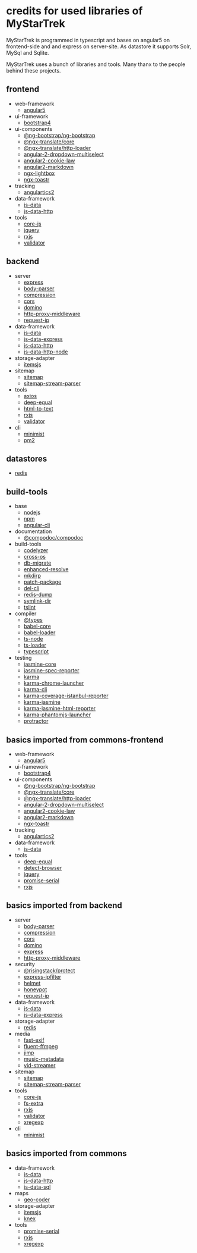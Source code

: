 # credits for used libraries of MyStarTrek

MyStarTrek is programmed in typescript and bases on angular5 on frontend-side and and express on server-site.
As datastore it supports Solr, MySql and Sqlite.

MyStarTrek uses a bunch of libraries and tools. Many thanx to the people behind these projects. 

## frontend
- web-framework
    - [angular5](https://angular.io/)
- ui-framework
    - [bootstrap4](https://getbootstrap.com/)
- ui-components
    - [@ng-bootstrap/ng-bootstrap](https://www.npmjs.com/package/@ng-bootstrap/ng-bootstrap)
    - [@ngx-translate/core](https://www.npmjs.com/package/@ngx-translate/core)
    - [@ngx-translate/http-loader](https://www.npmjs.com/package/@ngx-translate/http-loader)
    - [angular-2-dropdown-multiselect](https://www.npmjs.com/package/angular2-dropdown-multiselect)
    - [angular2-cookie-law](https://www.npmjs.com/package/angular2-cookie-law)
    - [angular2-markdown](https://www.npmjs.com/package/angular2-markdown)
    - [ngx-lightbox](https://www.npmjs.com/package/ngx-lightbox)
    - [ngx-toastr](https://www.npmjs.com/package/ngx-toastr)
- tracking
    - [angulartics2](https://www.npmjs.com/package/angulartics2)
- data-framework
    - [js-data](https://www.npmjs.com/package/js-data)
    - [js-data-http](https://www.npmjs.com/package/js-data-http)
- tools
    - [core-js](https://www.npmjs.com/package/core-js)
    - [jquery](https://www.npmjs.com/package/jquery)
    - [rxjs](https://www.npmjs.com/package/rxjs)
    - [validator](https://www.npmjs.com/package/validator)
 
## backend
- server
    - [express](https://www.npmjs.com/package/express)
    - [body-parser](https://www.npmjs.com/package/body-parser)
    - [compression](https://www.npmjs.com/package/compression)
    - [cors](https://www.npmjs.com/package/cors)
    - [domino](https://www.npmjs.com/package/domino)
    - [http-proxy-middleware](https://www.npmjs.com/package/http-proxy-middleware)
    - [request-ip](https://www.npmjs.com/package/request-ip)
- data-framework
    - [js-data](https://www.npmjs.com/package/js-data)
    - [js-data-express](https://www.npmjs.com/package/js-data-express)
    - [js-data-http](https://www.npmjs.com/package/js-data-http)
    - [js-data-http-node](https://www.npmjs.com/package/js-data-http-node)
- storage-adapter
    - [itemsjs](https://www.npmjs.com/package/itemsjs)
- sitemap
    - [sitemap](https://www.npmjs.com/package/sitemap)
    - [sitemap-stream-parser](https://www.npmjs.com/package/sitemap-stream-parser)
- tools
    - [axios](https://www.npmjs.com/package/axios)
    - [deep-equal](https://www.npmjs.com/package/deep-equal)
    - [html-to-text](https://www.npmjs.com/package/html-to-text)
    - [rxjs](https://www.npmjs.com/package/rxjs)
    - [validator](https://www.npmjs.com/package/validator)
- cli
    - [minimist](https://www.npmjs.com/package/minimist)
    - [pm2](https://www.npmjs.com/package/pm2)
 
## datastores
- [redis](https://redis.io/)
 
## build-tools
- base
    - [nodejs](https://nodejs.org)
    - [npm](https://www.npmjs.com/)
    - [angular-cli](https://cli.angular.io/)
- documentation
    - [@compodoc/compodoc](https://www.npmjs.com/package/@compodoc/compodoc)
- build-tools
    - [codelyzer](https://www.npmjs.com/package/codelyzer)
    - [cross-os](https://www.npmjs.com/package/cross-os)
    - [db-migrate](https://www.npmjs.com/package/db-migrate)
    - [enhanced-resolve](https://www.npmjs.com/package/enhanced-resolve)
    - [mkdirp](https://www.npmjs.com/package/mkdirp)
    - [patch-package](https://www.npmjs.com/package/patch-package)
    - [del-cli](https://www.npmjs.com/package/del-cli)
    - [redis-dump](https://www.npmjs.com/package/redis-dump)
    - [symlink-dir](https://www.npmjs.com/package/symlink-dir)
    - [tslint](https://www.npmjs.com/package/tslint)
- compiler
    - [@types](https://www.npmjs.com/search?q=%40Types)
    - [babel-core](https://www.npmjs.com/package/babel-core)
    - [babel-loader](https://www.npmjs.com/package/babel-loader)
    - [ts-node](https://www.npmjs.com/package/ts-node)
    - [ts-loader](https://www.npmjs.com/package/ts-loader)
    - [typescript](https://www.npmjs.com/package/typescript)
- testing
    - [jasmine-core](https://www.npmjs.com/package/jasmine-core)
    - [jasmine-spec-reporter](https://www.npmjs.com/package/jasmine-spec-reporter)
    - [karma](https://www.npmjs.com/package/karma)
    - [karma-chrome-launcher](https://www.npmjs.com/package/karma-chrome-launcher)
    - [karma-cli](https://www.npmjs.com/package/karma-cli)
    - [karma-coverage-istanbul-reporter](https://www.npmjs.com/package/karma-coverage-istanbul-reporter)
    - [karma-jasmine](https://www.npmjs.com/package/karma-jasmine)
    - [karma-jasmine-html-reporter](https://www.npmjs.com/package/karma-jasmine-html-reporter)
    - [karma-phantomjs-launcher](https://www.npmjs.com/package/karma-phantomjs-launcher)
    - [protractor](https://www.npmjs.com/package/protractor)

## basics imported from commons-frontend
- web-framework
    - [angular5](https://angular.io/)
- ui-framework
    - [bootstrap4](https://getbootstrap.com/)
- ui-components
    - [@ng-bootstrap/ng-bootstrap](https://www.npmjs.com/package/@ng-bootstrap/ng-bootstrap)
    - [@ngx-translate/core](https://www.npmjs.com/package/@ngx-translate/core)
    - [@ngx-translate/http-loader](https://www.npmjs.com/package/@ngx-translate/http-loader)
    - [angular-2-dropdown-multiselect](https://www.npmjs.com/package/angular2-dropdown-multiselect)
    - [angular2-cookie-law](https://www.npmjs.com/package/angular2-cookie-law)
    - [angular2-markdown](https://www.npmjs.com/package/angular2-markdown)
    - [ngx-toastr](https://www.npmjs.com/package/ngx-toastr)
- tracking
    - [angulartics2](https://www.npmjs.com/package/angulartics2)
- data-framework
    - [js-data](https://www.npmjs.com/package/js-data)
- tools
    - [deep-equal](https://www.npmjs.com/package/deep-equal)
    - [detect-browser](https://www.npmjs.com/package/detect-browser)
    - [jquery](https://www.npmjs.com/package/jquery)
    - [promise-serial](https://www.npmjs.com/package/promise-serial)
    - [rxjs](https://www.npmjs.com/package/rxjs)

## basics imported from backend
- server
    - [body-parser](https://www.npmjs.com/package/body-parser)
    - [compression](https://www.npmjs.com/package/compression)
    - [cors](https://www.npmjs.com/package/cors)
    - [domino](https://www.npmjs.com/package/domino)
    - [express](https://www.npmjs.com/package/express)
    - [http-proxy-middleware](https://www.npmjs.com/package/http-proxy-middleware)
- security
    - [@risingstack/protect](https://www.npmjs.com/package/@risingstack/protect)
    - [express-ipfilter](https://www.npmjs.com/package/express-ipfilter)
    - [helmet](https://www.npmjs.com/package/helmet)
    - [honeypot](https://www.npmjs.com/package/honeypot)
    - [request-ip](https://www.npmjs.com/package/request-ip)
- data-framework
    - [js-data](https://www.npmjs.com/package/js-data)
    - [js-data-express](https://www.npmjs.com/package/js-data-express)
- storage-adapter
    - [redis](https://www.npmjs.com/package/redis)
- media
    - [fast-exif](https://www.npmjs.com/package/fast-exif)
    - [fluent-ffmpeg](https://www.npmjs.com/package/fluent-ffmpeg)
    - [jimp](https://www.npmjs.com/package/jimp)
    - [music-metadata](https://www.npmjs.com/package/music-metadata)
    - [vid-streamer](https://www.npmjs.com/package/vid-streamer)
- sitemap
    - [sitemap](https://www.npmjs.com/package/sitemap)
    - [sitemap-stream-parser](https://www.npmjs.com/package/sitemap-stream-parser)
- tools
    - [core-js](https://www.npmjs.com/package/core-js)
    - [fs-extra](https://www.npmjs.com/package/fs-extra)
    - [rxjs](https://www.npmjs.com/package/rxjs)
    - [validator](https://www.npmjs.com/package/validator)
    - [xregexp](https://www.npmjs.com/package/xregexp)
- cli
    - [minimist](https://www.npmjs.com/package/minimist)

## basics imported from commons
- data-framework
    - [js-data](https://www.npmjs.com/package/js-data)
    - [js-data-http](https://www.npmjs.com/package/js-data-http)
    - [js-data-sql](https://www.npmjs.com/package/js-data-sql)
- maps
    - [geo-coder](https://www.npmjs.com/package/geo-coder)
- storage-adapter
    - [itemsjs](https://www.npmjs.com/package/itemsjs)
    - [knex](https://www.npmjs.com/package/knex)
- tools
    - [promise-serial](https://www.npmjs.com/package/promise-serial)
    - [rxjs](https://www.npmjs.com/package/rxjs)
    - [xregexp](https://www.npmjs.com/package/xregexp)
